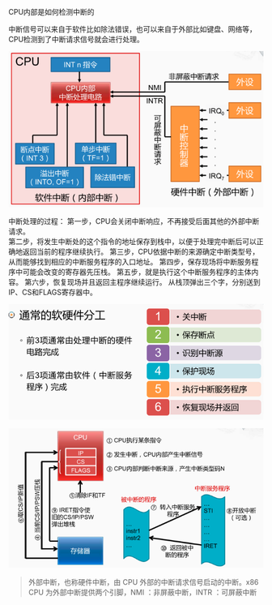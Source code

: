 CPU内部是如何检测中断的

中断信号可以来自于软件比如除法错误，也可以来自于外部比如键盘、网络等，CPU检测到了中断请求信号就会进行处理。 

![](assets/中断或异常7.png)

中断处理的过程：
第一步，CPU会关闭中断响应，不再接受后面其他的外部中断请求。  
第二步，将发生中断处的这个指令的地址保存到栈中，以便于处理完中断后可以正确地返回当前的程序继续执行。 
第三步，CPU依据中断的来源确定中断类型号，从而能够找到相应的中断服务程序的入口地址。 
第四步，保存现场将中断服务程序中可能会改变的寄存器先压栈。
第五步，就是执行这个中断服务程序的主体内容。 
第六步，恢复现场并且返回主程序继续运行。 从栈顶弹出三个字，分别送到IP、CS和FLAGS寄存器中。 

![](assets/中断或异常5.png)

![](assets/中断或异常6.png)

> 外部中断，也称硬件中断，由 CPU 外部的中断请求信号启动的中断。x86 CPU 为外部中断提供两个引脚，NMI ：非屏蔽中断，INTR ：可屏蔽中断
